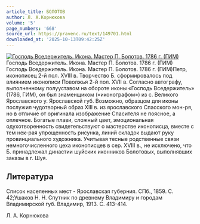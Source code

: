 ```yaml
---
article_title: БОЛОТОВ
author: Л. А.Корнюкова
volume: '5'
page_numbers: '668'
source_url: https://pravenc.ru/text/149701.html
downloaded_at: '2025-10-13T09:42:25Z'
---
```


[![Господь Вседержитель. Икона. Мастер П. Болотов. 1786 г. (ГИМ)](https://pravenc.ru/data/270/457/1234/1i200.jpg "Кликните для увеличения картинки")](https://pravenc.ru/data/270/457/1234/1i400.jpg)Господь Вседержитель. Икона. Мастер П. Болотов. 1786 г. (ГИМ)  
Господь Вседержитель. Икона. Мастер П. Болотов. 1786 г. (ГИМ)Петр, иконописец 2-й пол. XVIII в. Творчество Б. сформировалось под влиянием иконописи Поволжья 2-й пол. XVII в. Согласно автографу, выполненному полууставом на обороте иконы «Господь Вседержитель» (1786, ГИМ), он был знаменщиком («иконографом») из с. Великого Ярославского у. Ярославской губ. Возможно, образцом для иконы послужил чудотворный образ XIII в. из ярославского Спасского мон-ря, но в отличие от оригинала изображение Спасителя не поясное, а оплечное. Богатые плави, сложный цвет, эмоциональная одухотворенность свидетельствуют о мастерстве иконописца, вместе с тем нек-рая упрощенность рисунка, линий складок выдают руку провинциального художника. Учитывая тесные родственные связи немногочисленного цеха иконописцев в сер. XVIII в., не исключено, что Б. принадлежал династии шуйских иконников Болотовых, выполнявших заказы в г. Шуя.

## Литература

Список населенных мест - Ярославская губерния. СПб., 1859. С. 42;Ушаков Н. Н. Спутник по древнему Владимиру и городам Владимирской губ. Владимир, 1913. С. 413-414.

Л. А.  Корнюкова

